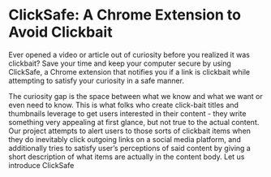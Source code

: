 # ClickSafe: A Chrome Extension to Avoid Clickbait

Ever opened a video or article out of curiosity before you realized it was clickbait? Save your time and keep your computer secure by using ClickSafe, a Chrome extension that notifies you if a link is clickbait while attempting to satisfy your curiosity in a safe manner. 

The curiosity gap is the space between what we know and what we want or even need to know. This is what folks who create click-bait titles and thumbnails leverage to get users interested in their content - they write something very appealing at first glance, but not true to the actual content. Our project attempts to alert users to those sorts of clickbait items when they do inevitably click outgoing links on a social media platform, and additionally tries to satisfy user’s perceptions of said content by giving a short description of what items are actually in the content body. Let us introduce ClickSafe 
